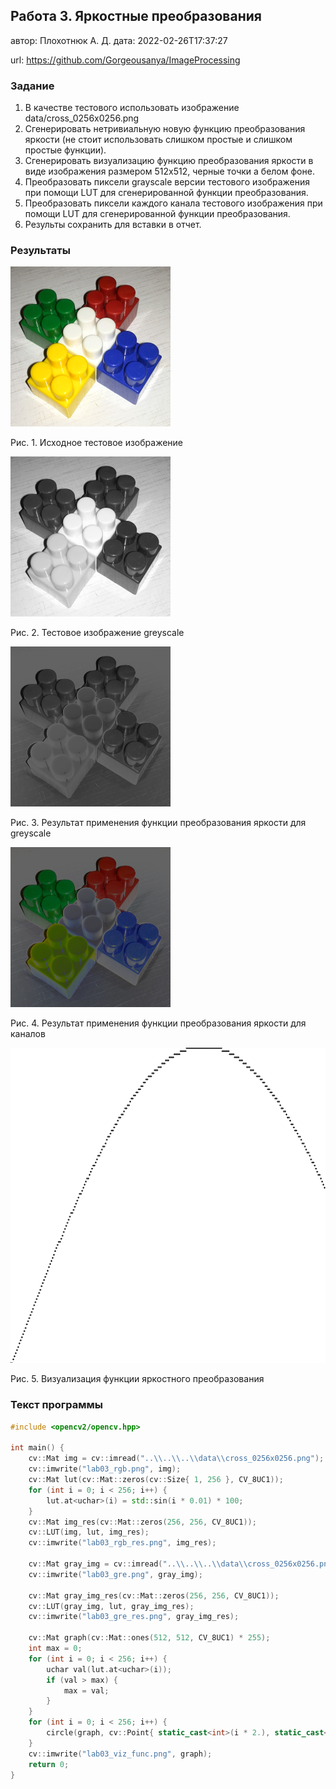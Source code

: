 ## Работа 3. Яркостные преобразования
автор: Плохотнюк А. Д.
дата: 2022-02-26T17:37:27

url: https://github.com/Gorgeousanya/ImageProcessing 

### Задание
1. В качестве тестового использовать изображение data/cross_0256x0256.png
2. Сгенерировать нетривиальную новую функцию преобразования яркости (не стоит использовать слишком простые и слишком простые функции).
3. Сгенерировать визуализацию функцию преобразования яркости в виде изображения размером 512x512, черные точки а белом фоне.
4. Преобразовать пиксели grayscale версии тестового изображения при помощи LUT для сгенерированной функции преобразования.
4. Преобразовать пиксели каждого канала тестового изображения при помощи LUT для сгенерированной функции преобразования.
5. Результы сохранить для вставки в отчет.

### Результаты

![](lab03_rgb.png)

Рис. 1. Исходное тестовое изображение

![](lab03_gre.png)

Рис. 2. Тестовое изображение greyscale

![](lab03_gre_res.png)

Рис. 3. Результат применения функции преобразования яркости для greyscale

![](lab03_rgb_res.png)

Рис. 4. Результат применения функции преобразования яркости для каналов

![](lab03_viz_func.png)

Рис. 5. Визуализация функции яркостного преобразования

### Текст программы

```cpp
#include <opencv2/opencv.hpp>

int main() {
    cv::Mat img = cv::imread("..\\..\\..\\data\\cross_0256x0256.png");
    cv::imwrite("lab03_rgb.png", img);
    cv::Mat lut(cv::Mat::zeros(cv::Size{ 1, 256 }, CV_8UC1));
    for (int i = 0; i < 256; i++) {
        lut.at<uchar>(i) = std::sin(i * 0.01) * 100;
    }
    cv::Mat img_res(cv::Mat::zeros(256, 256, CV_8UC1));
    cv::LUT(img, lut, img_res);
    cv::imwrite("lab03_rgb_res.png", img_res);

    cv::Mat gray_img = cv::imread("..\\..\\..\\data\\cross_0256x0256.png", cv::IMREAD_GRAYSCALE);
    cv::imwrite("lab03_gre.png", gray_img);

    cv::Mat gray_img_res(cv::Mat::zeros(256, 256, CV_8UC1));
    cv::LUT(gray_img, lut, gray_img_res);
    cv::imwrite("lab03_gre_res.png", gray_img_res);

    cv::Mat graph(cv::Mat::ones(512, 512, CV_8UC1) * 255);
    int max = 0;
    for (int i = 0; i < 256; i++) {
        uchar val(lut.at<uchar>(i));
        if (val > max) {
            max = val;
        }
    }
    for (int i = 0; i < 256; i++) {
        circle(graph, cv::Point{ static_cast<int>(i * 2.), static_cast<int>(512. * (1.0 - lut.at<uchar>(i) * 1.0 / max)) }, 1, cv::Scalar(0), cv::FILLED);
    }
    cv::imwrite("lab03_viz_func.png", graph);
    return 0;
}
```
